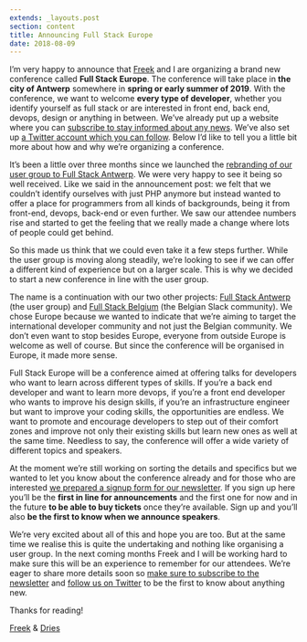```yaml
---
extends: _layouts.post
section: content
title: Announcing Full Stack Europe
date: 2018-08-09
---
```

I’m very happy to announce that [Freek](https://twitter.com/freekmurze) and I are organizing a brand new conference called **Full Stack Europe**. The conference will take place in **the city of Antwerp** somewhere in **spring or early summer of 2019**. With the conference, we want to welcome **every type of developer**, whether you identify yourself as full stack or are interested in front end, back end, devops, design or anything in between. We’ve already put up a website where you can [subscribe to stay informed about any news](http://fullstackeurope.com/). We’ve also set up [a Twitter account which you can follow](https://twitter.com/fullstackeu). Below I’d like to tell you a little bit more about how and why we’re organizing a conference.

It’s been a little over three months since we launched the [rebranding of our user group to Full Stack Antwerp](https://medium.com/@driesvints/hi-there-full-stack-antwerp-d10dcb96d93). We were very happy to see it being so well received. Like we said in the announcement post: we felt that we couldn’t identify ourselves with just PHP anymore but instead wanted to offer a place for programmers from all kinds of backgrounds, being it from front-end, devops, back-end or even further. We saw our attendee numbers rise and started to get the feeling that we really made a change where lots of people could get behind.

So this made us think that we could even take it a few steps further. While the user group is moving along steadily, we’re looking to see if we can offer a different kind of experience but on a larger scale. This is why we decided to start a new conference in line with the user group.

The name is a continuation with our two other projects: [Full Stack Antwerp](http://fullstackantwerp.be/) (the user group) and [Full Stack Belgium](https://fullstackbelgium.be/) (the Belgian Slack community). We chose Europe because we wanted to indicate that we’re aiming to target the international developer community and not just the Belgian community. We don’t even want to stop besides Europe, everyone from outside Europe is welcome as well of course. But since the conference will be organised in Europe, it made more sense.

Full Stack Europe will be a conference aimed at offering talks for developers who want to learn across different types of skills. If you’re a back end developer and want to learn more devops, if you’re a front end developer who wants to improve his design skills, if you’re an infrastructure engineer but want to improve your coding skills, the opportunities are endless. We want to promote and encourage developers to step out of their comfort zones and improve not only their existing skills but learn new ones as well at the same time. Needless to say, the conference will offer a wide variety of different topics and speakers.

At the moment we’re still working on sorting the details and specifics but we wanted to let you know about the conference already and for those who are interested [we prepared a signup form for our newsletter](https://fullstackeurope.com/). If you sign up here you’ll be the **first in line for announcements** and the first one for now and in the future **to be able to buy tickets** once they’re available. Sign up and you’ll also **be the first to know when we announce speakers**.

We’re very excited about all of this and hope you are too. But at the same time we realise this is quite the undertaking and nothing like organising a user group. In the next coming months Freek and I will be working hard to make sure this will be an experience to remember for our attendees. We’re eager to share more details soon so [make sure to subscribe to the newsletter](https://fullstackeurope.com/) and [follow us on Twitter](https://twitter.com/fullstackeu) to be the first to know about anything new.

Thanks for reading!

[Freek](https://twitter.com/freekmurze/) & [Dries](https://twitter.com/driesvints/)
